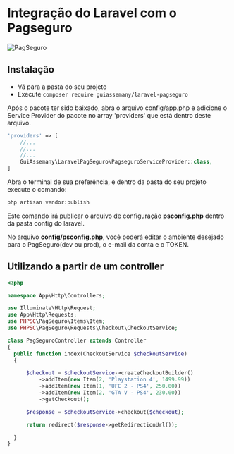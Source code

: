 # Integração do Laravel com o Pagseguro
![PagSeguro](https://raw.github.com/guiassemany/laravel-pagseguro/master/docs/pagseguro.png)
## Instalação
* Vá para a pasta do seu projeto
* Execute ``` composer require guiassemany/laravel-pagseguro ```

Após o pacote ter sido baixado, abra o arquivo config/app.php e adicione o Service Provider do pacote no array 'providers' que está dentro deste arquivo.

```php
'providers' => [
    //...
    //...
    //...
    GuiAssemany\LaravelPagSeguro\PagseguroServiceProvider::class,
]
```
Abra o terminal de sua preferência, e dentro da pasta do seu projeto execute o comando:

```bash
php artisan vendor:publish
```

Este comando irá publicar o arquivo de configuração **psconfig.php** dentro da pasta config do laravel.

No arquivo **config/psconfig.php**, você poderá editar o ambiente desejado para o PagSeguro(dev ou prod), o e-mail da conta e o TOKEN.

## Utilizando a partir de um controller
```php
<?php

namespace App\Http\Controllers;

use Illuminate\Http\Request;
use App\Http\Requests;
use PHPSC\PagSeguro\Items\Item;
use PHPSC\PagSeguro\Requests\Checkout\CheckoutService;

class PagSeguroController extends Controller
{
  public function index(CheckoutService $checkoutService)
  {

      $checkout = $checkoutService->createCheckoutBuilder()
          ->addItem(new Item(2, 'Playstation 4', 1499.99))
          ->addItem(new Item(1, 'UFC 2 - PS4', 250.00))
          ->addItem(new Item(2, 'GTA V - PS4', 230.00))
          ->getCheckout();

      $response = $checkoutService->checkout($checkout);

      return redirect($response->getRedirectionUrl());

  }
}

```
